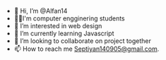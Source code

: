 - 👋 Hi, I’m @Alfan14
- 👨‍💻I'm computer engginering students
- 👀 I’m interested in web design
- 🌱 I’m currently learning Javascript
- 💞️ I’m looking to collaborate on project together
- 📫 How to reach me Septiyan140905@gmail.com.

<!---
Alfan14/Alfan14 is a ✨ special ✨ repository because its `README.md`appears on your GitHub profile.
You can click the Preview link to take a look at your changes.
--->
